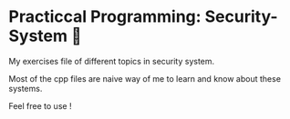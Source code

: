 # Practiccal Programming: Security-System 👮
My exercises file of different topics in security system. 

Most of the cpp files are naive way of me to learn and know about these systems.

Feel free to use !
